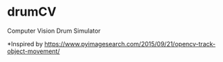 # drumCV
Computer Vision Drum Simulator


*Inspired by https://www.pyimagesearch.com/2015/09/21/opencv-track-object-movement/ 
